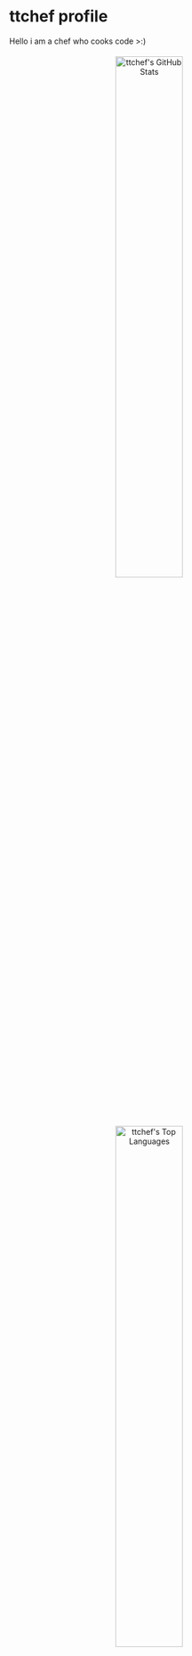 
# ttchef profile

Hello i am a chef who cooks code >:)

<div align="center">
  <a href="https://github.com/ttchef">
    <img src="https://github-readme-stats.vercel.app/api?username=ttchef&hide_title=false&hide_rank=false&show_icons=true&include_all_commits=true&count_private=true&disable_animations=false&theme=dracula&locale=en&hide_border=false"
         alt="ttchef's GitHub Stats"
         style="width: 49%; display: inline-block; vertical-align: top; margin: 1%;" />
  </a>

  <a href="https://github.com/ttchef">
    <img src="https://github-readme-stats.vercel.app/api/top-langs/?username=ttchef&layout=compact&theme=dracula&hide_title=false"
         alt="ttchef's Top Languages"
         style="width: 49%; display: inline-block; vertical-align: top; margin: 1%;" />
  </a>
</div>
